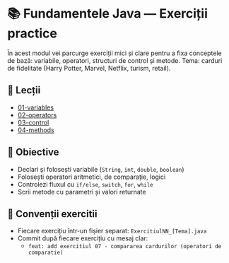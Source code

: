 # 📚 Fundamentele Java — Exerciții practice

În acest modul vei parcurge exerciții mici și clare pentru a fixa conceptele de bază: variabile, operatori, structuri de control și metode. Tema: carduri de fidelitate (Harry Potter, Marvel, Netflix, turism, retail).

## 🔗 Lecții

- [01-variables](01-variables/README.md)
- [02-operators](02-operators/README.md)
- [03-control](03-control/README.md)
- [04-methods](04-methods/README.md)

## 🎯 Obiective

- Declari și folosești variabile (`String`, `int`, `double`, `boolean`)
- Folosești operatori aritmetici, de comparație, logici
- Controlezi fluxul cu `if/else`, `switch`, `for`, `while`
- Scrii metode cu parametri și valori returnate

## 📝 Convenții exercitii

- Fiecare exercițiu într-un fișier separat: `ExercitiulNN_[Tema].java`
- Commit după fiecare exercițiu cu mesaj clar:
  - `feat: add exercitiul 07 - compararea cardurilor (operatori de comparatie)`
